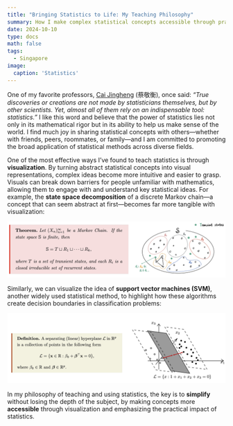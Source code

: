 ```yaml
---
title: "Bringing Statistics to Life: My Teaching Philosophy"
summary: How I make complex statistical concepts accessible through practical applications and visualizations.
date: 2024-10-10
type: docs
math: false
tags:
  - Singapore
image:
  caption: 'Statistics'
---
```



One of my favorite professors, [Cai Jingheng](https://math.sysu.edu.cn/scrcss/teacher/127) (蔡敬衡), once said: *“True discoveries or creations are not made by statisticians themselves, but by other scientists. Yet, almost all of them rely on an indispensable tool: statistics.”* I like this word and believe that the power of statistics lies not only in its mathematical rigor but in its ability to help us make sense of the world. I find much joy in sharing statistical concepts with others—whether with friends, peers, roommates, or family—and I am committed to promoting the broad application of statistical methods across diverse fields.

One of the most effective ways I’ve found to teach statistics is through **visualization**. By turning abstract statistical concepts into visual representations, complex ideas become more intuitive and easier to grasp. Visuals can break down barriers for people unfamiliar with mathematics, allowing them to engage with and understand key statistical ideas. For example, the **state space decomposition** of a discrete Markov chain—a concept that can seem abstract at first—becomes far more tangible with visualization:
<p align="center">
  <img src="images/tch-phi-1.jpg" alt="Teaching-MC" width="width: 99%;">
</p>

Similarly, we can visualize the idea of **support vector machines (SVM)**, another widely used statistical method, to highlight how these algorithms create decision boundaries in classification problems:
<p align="center">
  <img src="images/tch-phi-2.jpg" alt="TeachingSVM" width="width: 99%;">
</p>

In my philosophy of teaching and using statistics, the key is to **simplify** without losing the depth of the subject, by making concepts more **accessible** through visualization and emphasizing the practical impact of statistics.
